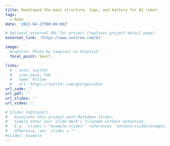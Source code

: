 ```yaml
---
title: Developed the main structure, legs, and battery for B1 robot.
tags:
  - Robo
date: '2022-04-27T00:00:00Z'

# Optional external URL for project (replaces project detail page).
external_link: 'https://www.unitree.com/b1'

image:
  #caption: Photo by rawpixel on Unsplash
  focal_point: Smart

links:
  # - icon: twitter
  #   icon_pack: fab
  #   name: Follow
  #   url: https://twitter.com/georgecushen
url_code: ''
url_pdf: ''
url_slides: ''
url_video: ''

# Slides (optional).
#   Associate this project with Markdown slides.
#   Simply enter your slide deck's filename without extension.
#   E.g. `slides = "example-slides"` references `content/slides/example-slides.md`.
#   Otherwise, set `slides = ""`.
#slides: example
---
```


